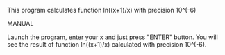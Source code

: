 This program calculates function ln((x+1)/x) with precision 10^(-6)

MANUAL

Launch the program, enter your x and just press "ENTER" button. You will see the
result of function ln((x+1)/x) calculated with precision 10^(-6). 
